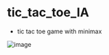 # tic_tac_toe_IA
- tic tac toe game with minimax 

![image](https://github.com/DevMind89/tic_tac_toe_IA/assets/30567851/3d8ee957-220c-4c7b-8f5a-e23f00a0674a)
